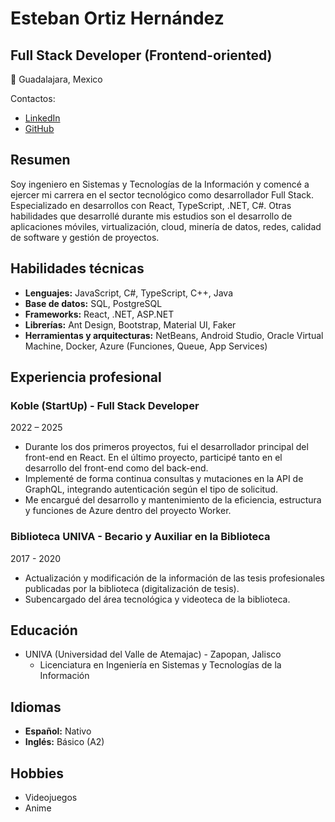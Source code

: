 # Esteban Ortiz Hernández 
## Full Stack Developer (Frontend-oriented)

📍 Guadalajara, Mexico

Contactos:
- [LinkedIn](https://www.linkedin.com/in/esteban-ortiz-hern%C3%A1ndez/)
- [GitHub](https://github.com/EstebanOrtiz1)

## Resumen
Soy ingeniero en Sistemas y Tecnologías de la Información y comencé a ejercer mi carrera en el sector tecnológico como desarrollador Full Stack. Especializado en desarrollos con React, TypeScript, .NET, C#. Otras habilidades que desarrollé durante mis estudios son el desarrollo de aplicaciones móviles, virtualización, cloud, minería de datos, redes, calidad de software y gestión de proyectos.

## Habilidades técnicas
- **Lenguajes:** JavaScript, C#, TypeScript, C++, Java
- **Base de datos:** SQL, PostgreSQL
- **Frameworks:** React, .NET, ASP.NET
- **Librerías:** Ant Design, Bootstrap, Material UI, Faker
- **Herramientas y arquitecturas:** NetBeans, Android Studio, Oracle Virtual Machine, Docker, Azure (Funciones, Queue, App Services)

## Experiencia profesional
### Koble (StartUp) - Full Stack Developer
2022 – 2025

- Durante los dos primeros proyectos, fui el desarrollador principal del front-end en React. En el último proyecto, participé tanto en el desarrollo del front-end como del back-end.
- Implementé de forma continua consultas y mutaciones en la API de GraphQL, integrando autenticación según el tipo de solicitud.
- Me encargué del desarrollo y mantenimiento de la eficiencia, estructura y funciones de Azure dentro del proyecto Worker.

### Biblioteca UNIVA - Becario y Auxiliar en la Biblioteca
2017 - 2020

- Actualización y modificación de la información de las tesis profesionales publicadas por la biblioteca (digitalización de tesis).
- Subencargado del área tecnológica y videoteca de la biblioteca.

## Educación
- UNIVA (Universidad del Valle de Atemajac) - Zapopan, Jalisco
  - Licenciatura en Ingeniería en Sistemas y Tecnologías de la Información

## Idiomas
- **Español:** Nativo
- **Inglés:** Básico (A2)

## Hobbies
- Videojuegos
- Anime



